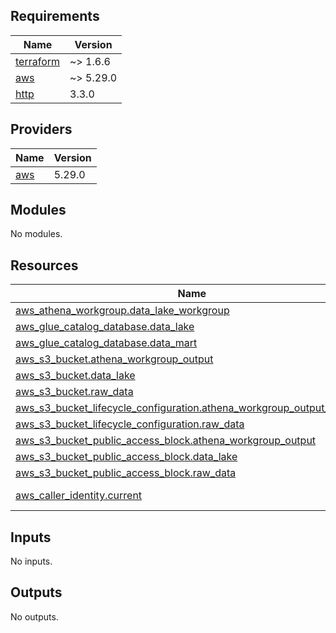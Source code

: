 <!-- BEGIN_TF_DOCS -->
## Requirements

| Name | Version |
|------|---------|
| <a name="requirement_terraform"></a> [terraform](#requirement\_terraform) | ~> 1.6.6 |
| <a name="requirement_aws"></a> [aws](#requirement\_aws) | ~> 5.29.0 |
| <a name="requirement_http"></a> [http](#requirement\_http) | 3.3.0 |

## Providers

| Name | Version |
|------|---------|
| <a name="provider_aws"></a> [aws](#provider\_aws) | 5.29.0 |

## Modules

No modules.

## Resources

| Name | Type |
|------|------|
| [aws_athena_workgroup.data_lake_workgroup](https://registry.terraform.io/providers/hashicorp/aws/latest/docs/resources/athena_workgroup) | resource |
| [aws_glue_catalog_database.data_lake](https://registry.terraform.io/providers/hashicorp/aws/latest/docs/resources/glue_catalog_database) | resource |
| [aws_glue_catalog_database.data_mart](https://registry.terraform.io/providers/hashicorp/aws/latest/docs/resources/glue_catalog_database) | resource |
| [aws_s3_bucket.athena_workgroup_output](https://registry.terraform.io/providers/hashicorp/aws/latest/docs/resources/s3_bucket) | resource |
| [aws_s3_bucket.data_lake](https://registry.terraform.io/providers/hashicorp/aws/latest/docs/resources/s3_bucket) | resource |
| [aws_s3_bucket.raw_data](https://registry.terraform.io/providers/hashicorp/aws/latest/docs/resources/s3_bucket) | resource |
| [aws_s3_bucket_lifecycle_configuration.athena_workgroup_output_lifecycle](https://registry.terraform.io/providers/hashicorp/aws/latest/docs/resources/s3_bucket_lifecycle_configuration) | resource |
| [aws_s3_bucket_lifecycle_configuration.raw_data](https://registry.terraform.io/providers/hashicorp/aws/latest/docs/resources/s3_bucket_lifecycle_configuration) | resource |
| [aws_s3_bucket_public_access_block.athena_workgroup_output](https://registry.terraform.io/providers/hashicorp/aws/latest/docs/resources/s3_bucket_public_access_block) | resource |
| [aws_s3_bucket_public_access_block.data_lake](https://registry.terraform.io/providers/hashicorp/aws/latest/docs/resources/s3_bucket_public_access_block) | resource |
| [aws_s3_bucket_public_access_block.raw_data](https://registry.terraform.io/providers/hashicorp/aws/latest/docs/resources/s3_bucket_public_access_block) | resource |
| [aws_caller_identity.current](https://registry.terraform.io/providers/hashicorp/aws/latest/docs/data-sources/caller_identity) | data source |

## Inputs

No inputs.

## Outputs

No outputs.
<!-- END_TF_DOCS -->